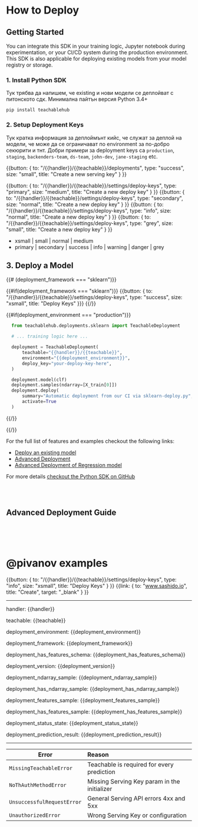 # <a id="how-to-deploy"></a> How to Deploy

## <a id="how-to-deploy-getting-started"></a> Getting Started

You can integrate this SDK in your training logic, Jupyter notebook during experimentation, or your CI/CD system during the production environment. This SDK is also applicable for deploying existing models from your model registry or storage.

### 1. Install Python SDK

Тук трябва да напишем, че existing и нови модели се деплойват с питонското сдк. Минимална пайтън версия Python 3.4+

```
pip install teachablehub
```

### 2. Setup Deployment Keys

Тук кратка информация за деплоймънт кийс, че служат за деплой на модели, че може да се ограничават по environment за по-добро секюрити и тнт. Добри примери за deployment keys са `production`, `staging`, `backenders-team`, `ds-team`, `john-dev`, `jane-staging` etc.

{{button: { to: "/{{handler}}/{{teachable}}/deployments", type: "success", size: "small", title: "Create a new serving key" } }}

{{button: { to: "/{{handler}}/{{teachable}}/settings/deploy-keys", type: "primary", size: "medium", title: "Create a new deploy key" } }}
{{button: { to: "/{{handler}}/{{teachable}}/settings/deploy-keys", type: "secondary", size: "normal", title: "Create a new deploy key" } }}
{{button: { to: "/{{handler}}/{{teachable}}/settings/deploy-keys", type: "info", size: "normal", title: "Create a new deploy key" } }}
{{button: { to: "/{{handler}}/{{teachable}}/settings/deploy-keys", type: "grey", size: "small", title: "Create a new deploy key" } }}

- xsmall | small | normal | medium
- primary | secondary | success | info | warning | danger | grey

## <a id="how-to-deploy-examples"></a> 3. Deploy a Model

{{#
(deployment_framework === "sklearn")}}

  {{#if(deployment_framework === "sklearn")}}
    {{button: { to: "/{{handler}}/{{teachable}}/settings/deploy-keys", type: "success", size: "xsmall", title: "Deploy Keys" }}}
  {{/}}
  
  {{#if(deployment_environment === "production")}}
  
```python
  from teachablehub.deployments.sklearn import TeachableDeployment

  # ... training logic here ...

  deployment = TeachableDeployment(
      teachable="{{handler}}/{{teachable}}",
      environment="{{deployment_environment}}",
      deploy_key="your-deploy-key-here",
  )

  deployment.model(clf)
  deployment.samples(ndarray=[X_train[0]])
  deployment.deploy(
      summary="Automatic deployment from our CI via sklearn-deploy.py",
      activate=True
  )
```
    
  {{/}}
  
{{/}}

For the full list of features and examples checkout the following links:

- [Deploy an existing model](https://github.com/teachablehub/python-sdk/blob/master/examples/deploy-existing.py)
- [Advanced Deployment](https://github.com/teachablehub/python-sdk/blob/master/examples/sklearn-train-deploy-advanced.py)
- [Advanced Deployment of Regression model](https://github.com/teachablehub/python-sdk/blob/master/examples/sklearn-train-deploy-regression-advanced.py)


For more details [checkout the Python SDK on GitHub](https://github.com/teachablehub/python-sdk)

<br /><br />

## Advanced Deployment Guide

<br /><br /><br />


# @pivanov examples

{{button: { to: "/{{handler}}/{{teachable}}/settings/deploy-keys", type: "info", size: "xsmall", title: "Deploy Keys" } }}
{{link: { to: "www.sashido.io", title: "Create", target: "_blank" } }}

<hr />

handler: {{handler}}

teachable: {{teachable}}

deployment_environment: {{deployment_environment}}

deployment_framework: {{deployment_framework}}

deployment_has_features_schema: {{deployment_has_features_schema}}

deployment_version: {{deployment_version}}

deployment_ndarray_sample: {{deployment_ndarray_sample}}

deployment_has_ndarray_sample: {{deployment_has_ndarray_sample}}

deployment_features_sample: {{deployment_features_sample}}

deployment_has_features_sample: {{deployment_has_features_sample}}

deployment_status_state: {{deployment_status_state}}

deployment_prediction_result: {{deployment_prediction_result}}

<hr />


|Error|Reason|
|-----------|:-------------|
|`MissingTeachableError`|Teachable is required for every prediction|
|`NoThAuthMethodError`|Missing Serving Key param in the initializer|
|`UnsuccessfulRequestError`|General Serving API errors 4xx and 5xx|
|`UnauthorizedError`|Wrong Serving Key or configuration|

